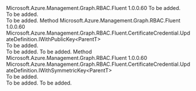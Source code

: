 <Type Name="IWithCertificateType&lt;ParentT&gt;" FullName="Microsoft.Azure.Management.Graph.RBAC.Fluent.CertificateCredential.UpdateDefinition.IWithCertificateType&lt;ParentT&gt;">
  <TypeSignature Language="C#" Value="public interface IWithCertificateType&lt;ParentT&gt;" />
  <TypeSignature Language="ILAsm" Value=".class public interface auto ansi abstract IWithCertificateType`1&lt;ParentT&gt;" />
  <TypeSignature Language="DocId" Value="T:Microsoft.Azure.Management.Graph.RBAC.Fluent.CertificateCredential.UpdateDefinition.IWithCertificateType`1" />
  <TypeSignature Language="VB.NET" Value="Public Interface IWithCertificateType(Of ParentT)" />
  <TypeSignature Language="F#" Value="type IWithCertificateType&lt;'ParentT&gt; = interface" />
  <AssemblyInfo>
    <AssemblyName>Microsoft.Azure.Management.Graph.RBAC.Fluent</AssemblyName>
    <AssemblyVersion>1.0.0.60</AssemblyVersion>
  </AssemblyInfo>
  <TypeParameters>
    <TypeParameter Name="ParentT" />
  </TypeParameters>
  <Interfaces />
  <Docs>
    <typeparam name="ParentT">To be added.</typeparam>
    <summary>To be added.</summary>
    <remarks>To be added.</remarks>
  </Docs>
  <Members>
    <Member MemberName="WithAsymmetricX509Certificate">
      <MemberSignature Language="C#" Value="public Microsoft.Azure.Management.Graph.RBAC.Fluent.CertificateCredential.UpdateDefinition.IWithPublicKey&lt;ParentT&gt; WithAsymmetricX509Certificate ();" />
      <MemberSignature Language="ILAsm" Value=".method public hidebysig newslot virtual instance class Microsoft.Azure.Management.Graph.RBAC.Fluent.CertificateCredential.UpdateDefinition.IWithPublicKey`1&lt;!ParentT&gt; WithAsymmetricX509Certificate() cil managed" />
      <MemberSignature Language="DocId" Value="M:Microsoft.Azure.Management.Graph.RBAC.Fluent.CertificateCredential.UpdateDefinition.IWithCertificateType`1.WithAsymmetricX509Certificate" />
      <MemberSignature Language="VB.NET" Value="Public Function WithAsymmetricX509Certificate () As IWithPublicKey(Of ParentT)" />
      <MemberSignature Language="F#" Value="abstract member WithAsymmetricX509Certificate : unit -&gt; Microsoft.Azure.Management.Graph.RBAC.Fluent.CertificateCredential.UpdateDefinition.IWithPublicKey&lt;'ParentT&gt;" Usage="iWithCertificateType.WithAsymmetricX509Certificate " />
      <MemberType>Method</MemberType>
      <AssemblyInfo>
        <AssemblyName>Microsoft.Azure.Management.Graph.RBAC.Fluent</AssemblyName>
        <AssemblyVersion>1.0.0.60</AssemblyVersion>
      </AssemblyInfo>
      <ReturnValue>
        <ReturnType>Microsoft.Azure.Management.Graph.RBAC.Fluent.CertificateCredential.UpdateDefinition.IWithPublicKey&lt;ParentT&gt;</ReturnType>
      </ReturnValue>
      <Parameters />
      <Docs>
        <summary>To be added.</summary>
        <returns>To be added.</returns>
        <remarks>To be added.</remarks>
      </Docs>
    </Member>
    <Member MemberName="WithSymmetricEncryption">
      <MemberSignature Language="C#" Value="public Microsoft.Azure.Management.Graph.RBAC.Fluent.CertificateCredential.UpdateDefinition.IWithSymmetricKey&lt;ParentT&gt; WithSymmetricEncryption ();" />
      <MemberSignature Language="ILAsm" Value=".method public hidebysig newslot virtual instance class Microsoft.Azure.Management.Graph.RBAC.Fluent.CertificateCredential.UpdateDefinition.IWithSymmetricKey`1&lt;!ParentT&gt; WithSymmetricEncryption() cil managed" />
      <MemberSignature Language="DocId" Value="M:Microsoft.Azure.Management.Graph.RBAC.Fluent.CertificateCredential.UpdateDefinition.IWithCertificateType`1.WithSymmetricEncryption" />
      <MemberSignature Language="VB.NET" Value="Public Function WithSymmetricEncryption () As IWithSymmetricKey(Of ParentT)" />
      <MemberSignature Language="F#" Value="abstract member WithSymmetricEncryption : unit -&gt; Microsoft.Azure.Management.Graph.RBAC.Fluent.CertificateCredential.UpdateDefinition.IWithSymmetricKey&lt;'ParentT&gt;" Usage="iWithCertificateType.WithSymmetricEncryption " />
      <MemberType>Method</MemberType>
      <AssemblyInfo>
        <AssemblyName>Microsoft.Azure.Management.Graph.RBAC.Fluent</AssemblyName>
        <AssemblyVersion>1.0.0.60</AssemblyVersion>
      </AssemblyInfo>
      <ReturnValue>
        <ReturnType>Microsoft.Azure.Management.Graph.RBAC.Fluent.CertificateCredential.UpdateDefinition.IWithSymmetricKey&lt;ParentT&gt;</ReturnType>
      </ReturnValue>
      <Parameters />
      <Docs>
        <summary>To be added.</summary>
        <returns>To be added.</returns>
        <remarks>To be added.</remarks>
      </Docs>
    </Member>
  </Members>
</Type>